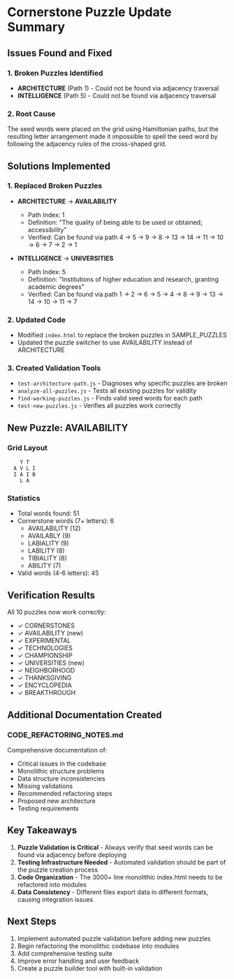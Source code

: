 # Cornerstone Puzzle Update Summary

## Issues Found and Fixed

### 1. Broken Puzzles Identified
- **ARCHITECTURE** (Path 1) - Could not be found via adjacency traversal
- **INTELLIGENCE** (Path 5) - Could not be found via adjacency traversal

### 2. Root Cause
The seed words were placed on the grid using Hamiltonian paths, but the resulting letter arrangement made it impossible to spell the seed word by following the adjacency rules of the cross-shaped grid.

## Solutions Implemented

### 1. Replaced Broken Puzzles
- **ARCHITECTURE** → **AVAILABILITY**
  - Path Index: 1
  - Definition: "The quality of being able to be used or obtained; accessibility"
  - Verified: Can be found via path 4 → 5 → 9 → 8 → 13 → 14 → 11 → 10 → 6 → 7 → 2 → 1
  
- **INTELLIGENCE** → **UNIVERSITIES**
  - Path Index: 5
  - Definition: "Institutions of higher education and research, granting academic degrees"
  - Verified: Can be found via path 1 → 2 → 6 → 5 → 4 → 8 → 9 → 13 → 14 → 10 → 11 → 7

### 2. Updated Code
- Modified `index.html` to replace the broken puzzles in SAMPLE_PUZZLES
- Updated the puzzle switcher to use AVAILABILITY instead of ARCHITECTURE

### 3. Created Validation Tools
- `test-architecture-path.js` - Diagnoses why specific puzzles are broken
- `analyze-all-puzzles.js` - Tests all existing puzzles for validity
- `find-working-puzzles.js` - Finds valid seed words for each path
- `test-new-puzzles.js` - Verifies all puzzles work correctly

## New Puzzle: AVAILABILITY

### Grid Layout
```
    Y T  
  A V L I
  I A I B
    L A  
```

### Statistics
- Total words found: 51
- Cornerstone words (7+ letters): 6
  - AVAILABILITY (12)
  - AVAILABLY (9)
  - LABIALITY (9)
  - LABILITY (8)
  - TIBIALITY (8)
  - ABILITY (7)
- Valid words (4-6 letters): 45

## Verification Results

All 10 puzzles now work correctly:
- ✓ CORNERSTONES
- ✓ AVAILABILITY (new)
- ✓ EXPERIMENTAL
- ✓ TECHNOLOGIES
- ✓ CHAMPIONSHIP
- ✓ UNIVERSITIES (new)
- ✓ NEIGHBORHOOD
- ✓ THANKSGIVING
- ✓ ENCYCLOPEDIA
- ✓ BREAKTHROUGH

## Additional Documentation Created

### CODE_REFACTORING_NOTES.md
Comprehensive documentation of:
- Critical issues in the codebase
- Monolithic structure problems
- Data structure inconsistencies
- Missing validations
- Recommended refactoring steps
- Proposed new architecture
- Testing requirements

## Key Takeaways

1. **Puzzle Validation is Critical** - Always verify that seed words can be found via adjacency before deploying
2. **Testing Infrastructure Needed** - Automated validation should be part of the puzzle creation process
3. **Code Organization** - The 3000+ line monolithic index.html needs to be refactored into modules
4. **Data Consistency** - Different files export data in different formats, causing integration issues

## Next Steps

1. Implement automated puzzle validation before adding new puzzles
2. Begin refactoring the monolithic codebase into modules
3. Add comprehensive testing suite
4. Improve error handling and user feedback
5. Create a puzzle builder tool with built-in validation